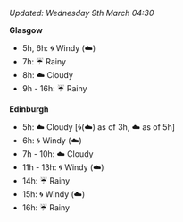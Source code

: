 *Updated: Wednesday 9th March 04:30*

**Glasgow**

* 5h, 6h: :cyclone: Windy (:cloud:)
* 7h: :umbrella: Rainy
* 8h: :cloud: Cloudy
* 9h - 16h: :umbrella: Rainy

**Edinburgh**

* 5h: :cloud: Cloudy [:cyclone:(:cloud:) as of 3h, :cloud: as of 5h]
* 6h: :cyclone: Windy (:cloud:)
* 7h - 10h: :cloud: Cloudy
* 11h - 13h: :cyclone: Windy (:cloud:)
* 14h: :umbrella: Rainy
* 15h: :cyclone: Windy (:cloud:)
* 16h: :umbrella: Rainy
